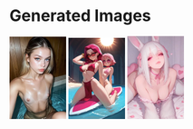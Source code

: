# Generated Images



<img src="2025_09_19_01_thumb.webp" width="100"/> <img src="2025_09_19_02_thumb.webp" width="100"/> <img src="2025_09_19_03_thumb.webp" width="100"/>